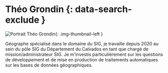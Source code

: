 # Théo Grondin {: data-search-exclude }

![Portrait Théo Grondin](https://cdn.geotribu.fr/img/internal/contributeurs/tgro.png "Portrait Théo Grondin"){: .img-thumbnail-left }

Géographe spécialisé dans le domaine du SIG, je travaille depuis 2020 au sein du pôle SIG du Département du Calvados en tant que chargé de mission/administrateur SIG. Je m'investis particulièrement sur les questions de développement et de mise en production de traitements automatiques sur les bases de données géographiques.
